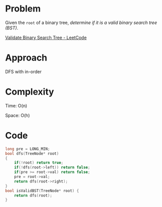 # Problem

Given the `root` of a binary tree, *determine if it is a valid binary search tree (BST)*.

[Validate Binary Search Tree - LeetCode](https://leetcode.com/problems/validate-binary-search-tree/?envType=study-plan-v2&envId=top-interview-150)

# Approach

DFS with in-order

# Complexity

Time: O(n)

Space: O(h)

# Code

```c++
long pre = LONG_MIN;
bool dfs(TreeNode* root)
{
    if(!root) return true;
    if(!dfs(root->left)) return false;
    if(pre >= root->val) return false;
    pre = root->val;
    return dfs(root->right);
}
bool isValidBST(TreeNode* root) {
    return dfs(root);
}
```
